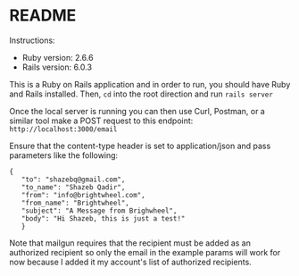 # README

Instructions:

* Ruby version: 2.6.6
* Rails version: 6.0.3  

This is a Ruby on Rails application and in order to run, you should have Ruby and Rails installed. Then, `cd` into the root direction and run ``rails server``

Once the local server is running you can then use Curl, Postman, or a similar tool make a POST request to this endpoint: ``http://localhost:3000/email``

Ensure that the content-type header is set to application/json and pass parameters like the following:

```
{
   "to": "shazebq@gmail.com",
   "to_name": "Shazeb Qadir",
   "from": "info@brightwheel.com",
   "from_name": "Brightwheel",
   "subject": "A Message from Brighwheel",
   "body": "Hi Shazeb, this is just a test!"
   }
```

Note that mailgun requires that the recipient must be added as an authorized recipient so only the email in the example params will work for now because I added it my account's list of authorized recipients.